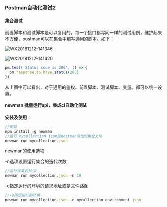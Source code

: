 ### Postman自动化测试2

#### 集合测试

前置脚本和测试脚本是可以复用的，每一个接口都写同一样的测试用例，维护起来不方便，postman可以在集合中编写通用的脚本。如下：

![WX20181212-141346](https://raw.githubusercontent.com/shiyuan17/postman-apiwiki/master/images/WX20181212-141346.png)

![WX20181212-141420](https://raw.githubusercontent.com/shiyuan17/postman-apiwiki/master/images/WX20181212-141420.png)

```javascript
pm.test('Status code is 200', () => {
  pm.response.to.have.status(200)
})
```



从上图中可以看出，对于通用的鉴权、前置脚本、测试脚本、变量。都可以统一设置。

#### newman 批量运行api，集成ci自动化测试

**安装及使用**：

```javascript
//安装
npm install -g newman
//运行 mycollection.json是postman导出的集合文件
newman run mycollection.json
```

newman的使用选项

-n选项设置运行集合的迭代次数

```javascript
//运行该集合10次
newman run mycollection.json -n 10
```

-e指定运行的环境的请求地址或是文件路径

```javascript
//-e指定运行的环境
newman run mycollection.json -e mycollection-environment.json
```

